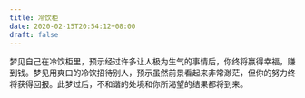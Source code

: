```yaml
---
title: 冷饮柜
date: 2020-02-15T20:54:12+08:00
draft: false
---
```


梦见自己在冷饮柜里，预示经过许多让人极为生气的事情后，你终将赢得幸福，赚到钱。梦见用爽口的冷饮招待别人，预示虽然前景看起来非常渺茫，但你的努力终将获得回报。此梦过后，不和谐的处境和你所渴望的结果都将到来。